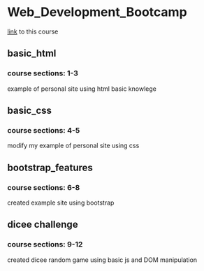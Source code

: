 # Web_Development_Bootcamp
[link](https://www.udemy.com/course/the-complete-web-development-bootcamp) to this course

## basic_html
### course sections: 1-3
example of personal site using html basic knowlege

## basic_css
### course sections: 4-5
modify my example of personal site using css

## bootstrap_features
### course sections: 6-8
created example site using bootstrap

## dicee challenge
### course sections: 9-12
created dicee random game using basic js and DOM manipulation